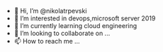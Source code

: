 - 👋 Hi, I’m @nikolatrpevski
- 👀 I’m interested in devops,microsoft server 2019 
- 🌱 I’m currently learning cloud engineering 
- 💞️ I’m looking to collaborate on ...
- 📫 How to reach me ...

<!---
nikolatrpevski/nikolatrpevski is a ✨ special ✨ repository because its `README.md` (this file) appears on your GitHub profile.
You can click the Preview link to take a look at your changes.
--->
